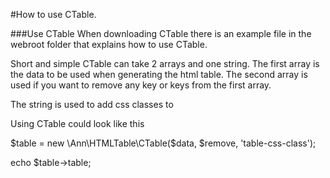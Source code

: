 #How to use CTable.

###Use CTable
When downloading CTable there is an example file in the webroot folder that explains how to use CTable.

Short and simple CTable can take 2 arrays and one string.
The first array is the data to be used when generating the html table.
The second array is used if you want to remove any key or keys from the first array.

The string is used to add css classes to <table>

Using CTable could look like this

$table = new \Ann\HTMLTable\CTable($data, $remove, 'table-css-class');

echo $table->table;




